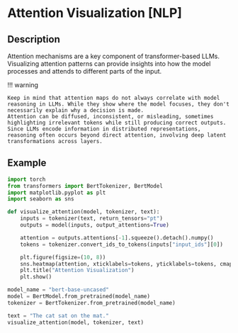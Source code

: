 # Attention Visualization [NLP]

## Description

Attention mechanisms are a key component of transformer-based LLMs.
Visualizing attention patterns can provide insights into how the model processes and attends to different parts of the input.

!!! warning

    Keep in mind that attention maps do not always correlate with model reasoning in LLMs. While they show where the model focuses, they don't necessarily explain why a decision is made.
    Attention can be diffused, inconsistent, or misleading, sometimes highlighting irrelevant tokens while still producing correct outputs. Since LLMs encode information in distributed representations, reasoning often occurs beyond direct attention, involving deep latent transformations across layers.

## Example

```python
import torch
from transformers import BertTokenizer, BertModel
import matplotlib.pyplot as plt
import seaborn as sns

def visualize_attention(model, tokenizer, text):
    inputs = tokenizer(text, return_tensors="pt")
    outputs = model(inputs, output_attentions=True)

    attention = outputs.attentions[-1].squeeze().detach().numpy()
    tokens = tokenizer.convert_ids_to_tokens(inputs["input_ids"][0])

    plt.figure(figsize=(10, 8))
    sns.heatmap(attention, xticklabels=tokens, yticklabels=tokens, cmap="YlGnBu")
    plt.title("Attention Visualization")
    plt.show()

model_name = "bert-base-uncased"
model = BertModel.from_pretrained(model_name)
tokenizer = BertTokenizer.from_pretrained(model_name)

text = "The cat sat on the mat."
visualize_attention(model, tokenizer, text)
```
